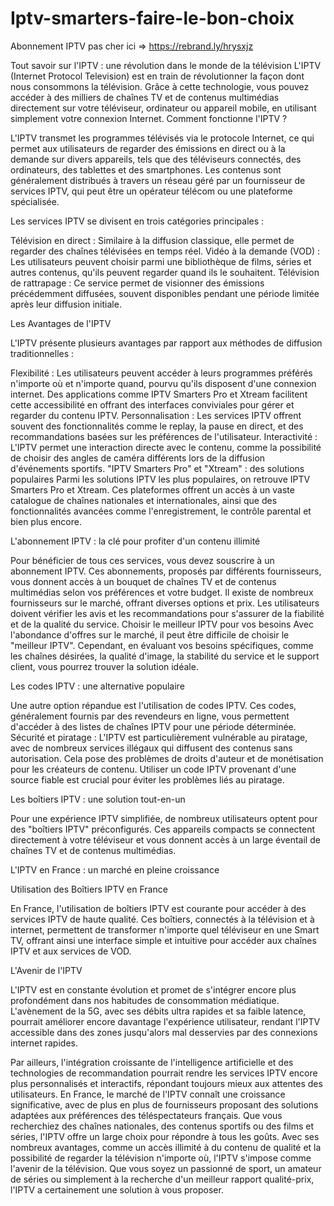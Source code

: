 # Iptv-smarters-faire-le-bon-choix

Abonnement IPTV pas cher ici  => https://rebrand.ly/hrysxjz

Tout savoir sur l'IPTV : une révolution dans le monde de la télévision
L'IPTV (Internet Protocol Television) est en train de révolutionner la façon dont nous consommons la télévision. Grâce à cette technologie, vous pouvez accéder à des milliers de chaînes TV et de contenus multimédias directement sur votre téléviseur, ordinateur ou appareil mobile, en utilisant simplement votre connexion Internet.
Comment fonctionne l'IPTV ?

L'IPTV transmet les programmes télévisés via le protocole Internet, ce qui permet aux utilisateurs de regarder des émissions en direct ou à la demande sur divers appareils, tels que des téléviseurs connectés, des ordinateurs, des tablettes et des smartphones. Les contenus sont généralement distribués à travers un réseau géré par un fournisseur de services IPTV, qui peut être un opérateur télécom ou une plateforme spécialisée.

Les services IPTV se divisent en trois catégories principales :

Télévision en direct : Similaire à la diffusion classique, elle permet de regarder des chaînes télévisées en temps réel.
Vidéo à la demande (VOD) : Les utilisateurs peuvent choisir parmi une bibliothèque de films, séries et autres contenus, qu'ils peuvent regarder quand ils le souhaitent.
Télévision de rattrapage : Ce service permet de visionner des émissions précédemment diffusées, souvent disponibles pendant une période limitée après leur diffusion initiale.

Les Avantages de l'IPTV

L'IPTV présente plusieurs avantages par rapport aux méthodes de diffusion traditionnelles :

Flexibilité : Les utilisateurs peuvent accéder à leurs programmes préférés n'importe où et n'importe quand, pourvu qu'ils disposent d'une connexion internet. Des applications comme IPTV Smarters Pro et Xtream facilitent cette accessibilité en offrant des interfaces conviviales pour gérer et regarder du contenu IPTV.
Personnalisation : Les services IPTV offrent souvent des fonctionnalités comme le replay, la pause en direct, et des recommandations basées sur les préférences de l'utilisateur.
Interactivité : L'IPTV permet une interaction directe avec le contenu, comme la possibilité de choisir des angles de caméra différents lors de la diffusion d'événements sportifs.
"IPTV Smarters Pro" et "Xtream" : des solutions populaires
Parmi les solutions IPTV les plus populaires, on retrouve IPTV Smarters Pro et Xtream. Ces plateformes offrent un accès à un vaste catalogue de chaînes nationales et internationales, ainsi que des fonctionnalités avancées comme l'enregistrement, le contrôle parental et bien plus encore.

L'abonnement IPTV : la clé pour profiter d'un contenu illimité

Pour bénéficier de tous ces services, vous devez souscrire à un abonnement IPTV. Ces abonnements, proposés par différents fournisseurs, vous donnent accès à un bouquet de chaînes TV et de contenus multimédias selon vos préférences et votre budget. Il existe de nombreux fournisseurs sur le marché, offrant diverses options et prix. Les utilisateurs doivent vérifier les avis et les recommandations pour s'assurer de la fiabilité et de la qualité du service.
Choisir le meilleur IPTV pour vos besoins
Avec l'abondance d'offres sur le marché, il peut être difficile de choisir le "meilleur IPTV". Cependant, en évaluant vos besoins spécifiques, comme les chaînes désirées, la qualité d'image, la stabilité du service et le support client, vous pourrez trouver la solution idéale.

Les codes IPTV : une alternative populaire

Une autre option répandue est l'utilisation de codes IPTV. Ces codes, généralement fournis par des revendeurs en ligne, vous permettent d'accéder à des listes de chaînes IPTV pour une période déterminée.
Sécurité et piratage : L'IPTV est particulièrement vulnérable au piratage, avec de nombreux services illégaux qui diffusent des contenus sans autorisation. Cela pose des problèmes de droits d'auteur et de monétisation pour les créateurs de contenu. Utiliser un code IPTV provenant d'une source fiable est crucial pour éviter les problèmes liés au piratage.

Les boîtiers IPTV : une solution tout-en-un

Pour une expérience IPTV simplifiée, de nombreux utilisateurs optent pour des "boîtiers IPTV" préconfigurés. Ces appareils compacts se connectent directement à votre téléviseur et vous donnent accès à un large éventail de chaînes TV et de contenus multimédias.

L'IPTV en France : un marché en pleine croissance

Utilisation des Boîtiers IPTV en France

En France, l'utilisation de boîtiers IPTV est courante pour accéder à des services IPTV de haute qualité. Ces boîtiers, connectés à la télévision et à internet, permettent de transformer n'importe quel téléviseur en une Smart TV, offrant ainsi une interface simple et intuitive pour accéder aux chaînes IPTV et aux services de VOD.

L'Avenir de l'IPTV

L'IPTV est en constante évolution et promet de s'intégrer encore plus profondément dans nos habitudes de consommation médiatique. L'avènement de la 5G, avec ses débits ultra rapides et sa faible latence, pourrait améliorer encore davantage l'expérience utilisateur, rendant l'IPTV accessible dans des zones jusqu'alors mal desservies par des connexions internet rapides.

Par ailleurs, l'intégration croissante de l'intelligence artificielle et des technologies de recommandation pourrait rendre les services IPTV encore plus personnalisés et interactifs, répondant toujours mieux aux attentes des utilisateurs.
En France, le marché de l'IPTV connaît une croissance significative, avec de plus en plus de fournisseurs proposant des solutions adaptées aux préférences des téléspectateurs français. Que vous recherchiez des chaînes nationales, des contenus sportifs ou des films et séries, l'IPTV offre un large choix pour répondre à tous les goûts.
Avec ses nombreux avantages, comme un accès illimité à du contenu de qualité et la possibilité de regarder la télévision n'importe où, l'IPTV s'impose comme l'avenir de la télévision. Que vous soyez un passionné de sport, un amateur de séries ou simplement à la recherche d'un meilleur rapport qualité-prix, l'IPTV a certainement une solution à vous proposer.
